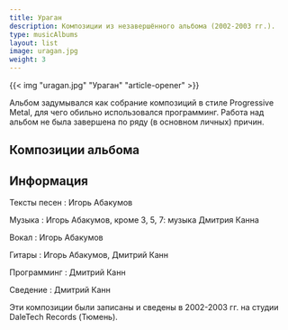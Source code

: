 ```yaml
---
title: Ураган
description: Композиции из незавершённого альбома (2002-2003 гг.).
type: musicAlbums
layout: list
image: uragan.jpg
weight: 3
---
```


{{< img "uragan.jpg" "Ураган" "article-opener" >}}

Альбом задумывался как собрание композиций в стиле Progressive Metal, для чего обильно использовался программинг. Работа над альбом не была завершена по ряду (в основном личных) причин.

## Композиции альбома

<!-- TODO -->

## Информация

Тексты песен
: Игорь Абакумов

Музыка
: Игорь Абакумов, кроме 3, 5, 7: музыка Дмитрия Канна

Вокал
: Игорь Абакумов

Гитары
: Игорь Абакумов, Дмитрий Канн

Программинг
: Дмитрий Канн

Сведение
: Дмитрий Канн

Эти композиции были записаны и сведены в 2002-2003 гг. на студии DaleTech Records (Тюмень).
